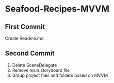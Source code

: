 # Seafood-Recipes-MVVM

## First Commit
Create Readme.md

## Second Commit
1. Delete SceneDelegate
2. Remove main.storyboard file
3. Group project files and folders based on MVVM
